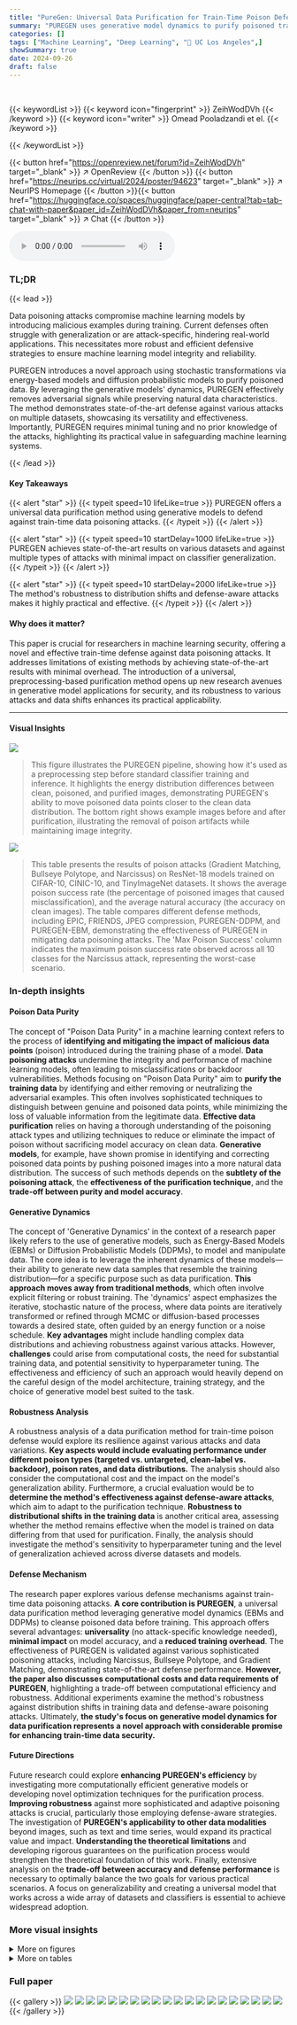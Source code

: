 ```yaml
---
title: "PureGen: Universal Data Purification for Train-Time Poison Defense via Generative Model Dynamics"
summary: "PUREGEN uses generative model dynamics to purify poisoned training data, providing a universal, effective, and efficient train-time defense against various data poisoning attacks."
categories: []
tags: ["Machine Learning", "Deep Learning", "🏢 UC Los Angeles",]
showSummary: true
date: 2024-09-26
draft: false
---
```


<br>

{{< keywordList >}}
{{< keyword icon="fingerprint" >}} ZeihWodDVh {{< /keyword >}}
{{< keyword icon="writer" >}} Omead Pooladzandi et el. {{< /keyword >}}
 
{{< /keywordList >}}

{{< button href="https://openreview.net/forum?id=ZeihWodDVh" target="_blank" >}}
↗ OpenReview
{{< /button >}}
{{< button href="https://neurips.cc/virtual/2024/poster/94623" target="_blank" >}}
↗ NeurIPS Homepage
{{< /button >}}{{< button href="https://huggingface.co/spaces/huggingface/paper-central?tab=tab-chat-with-paper&paper_id=ZeihWodDVh&paper_from=neurips" target="_blank" >}}
↗ Chat
{{< /button >}}



<audio controls>
    <source src="https://ai-paper-reviewer.com/ZeihWodDVh/podcast.wav" type="audio/wav">
    Your browser does not support the audio element.
</audio>


### TL;DR


{{< lead >}}

Data poisoning attacks compromise machine learning models by introducing malicious examples during training.  Current defenses often struggle with generalization or are attack-specific, hindering real-world applications. This necessitates more robust and efficient defensive strategies to ensure machine learning model integrity and reliability.

PUREGEN introduces a novel approach using stochastic transformations via energy-based models and diffusion probabilistic models to purify poisoned data.  By leveraging the generative models' dynamics, PUREGEN effectively removes adversarial signals while preserving natural data characteristics. The method demonstrates state-of-the-art defense against various attacks on multiple datasets, showcasing its versatility and effectiveness.  Importantly, PUREGEN requires minimal tuning and no prior knowledge of the attacks, highlighting its practical value in safeguarding machine learning systems.

{{< /lead >}}


#### Key Takeaways

{{< alert "star" >}}
{{< typeit speed=10 lifeLike=true >}} PUREGEN offers a universal data purification method using generative models to defend against train-time data poisoning attacks. {{< /typeit >}}
{{< /alert >}}

{{< alert "star" >}}
{{< typeit speed=10 startDelay=1000 lifeLike=true >}} PUREGEN achieves state-of-the-art results on various datasets and against multiple types of attacks with minimal impact on classifier generalization. {{< /typeit >}}
{{< /alert >}}

{{< alert "star" >}}
{{< typeit speed=10 startDelay=2000 lifeLike=true >}} The method's robustness to distribution shifts and defense-aware attacks makes it highly practical and effective. {{< /typeit >}}
{{< /alert >}}

#### Why does it matter?
This paper is crucial for researchers in machine learning security, offering a novel and effective train-time defense against data poisoning attacks.  It addresses limitations of existing methods by achieving state-of-the-art results with minimal overhead. The introduction of a universal, preprocessing-based purification method opens up new research avenues in generative model applications for security, and its robustness to various attacks and data shifts enhances its practical applicability.

------
#### Visual Insights



![](https://ai-paper-reviewer.com/ZeihWodDVh/figures_1_1.jpg)

> This figure illustrates the PUREGEN pipeline, showing how it's used as a preprocessing step before standard classifier training and inference.  It highlights the energy distribution differences between clean, poisoned, and purified images, demonstrating PUREGEN's ability to move poisoned data points closer to the clean data distribution. The bottom right shows example images before and after purification, illustrating the removal of poison artifacts while maintaining image integrity.





![](https://ai-paper-reviewer.com/ZeihWodDVh/tables_6_1.jpg)

> This table presents the results of poison attacks (Gradient Matching, Bullseye Polytope, and Narcissus) on ResNet-18 models trained on CIFAR-10, CINIC-10, and TinyImageNet datasets.  It shows the average poison success rate (the percentage of poisoned images that caused misclassification), and the average natural accuracy (the accuracy on clean images).  The table compares different defense methods, including EPIC, FRIENDS, JPEG compression, PUREGEN-DDPM, and PUREGEN-EBM, demonstrating the effectiveness of PUREGEN in mitigating data poisoning attacks. The 'Max Poison Success' column indicates the maximum poison success rate observed across all 10 classes for the Narcissus attack, representing the worst-case scenario.





### In-depth insights


#### Poison Data Purity
The concept of "Poison Data Purity" in a machine learning context refers to the process of **identifying and mitigating the impact of malicious data points** (poison) introduced during the training phase of a model.  **Data poisoning attacks** undermine the integrity and performance of machine learning models, often leading to misclassifications or backdoor vulnerabilities.  Methods focusing on "Poison Data Purity" aim to **purify the training data** by identifying and either removing or neutralizing the adversarial examples.  This often involves sophisticated techniques to distinguish between genuine and poisoned data points, while minimizing the loss of valuable information from the legitimate data.  **Effective data purification** relies on having a thorough understanding of the poisoning attack types and utilizing techniques to reduce or eliminate the impact of poison without sacrificing model accuracy on clean data.  **Generative models**, for example, have shown promise in identifying and correcting poisoned data points by pushing poisoned images into a more natural data distribution.  The success of such methods depends on the **subtlety of the poisoning attack**, the **effectiveness of the purification technique**, and the **trade-off between purity and model accuracy**.

#### Generative Dynamics
The concept of 'Generative Dynamics' in the context of a research paper likely refers to the use of generative models, such as Energy-Based Models (EBMs) or Diffusion Probabilistic Models (DDPMs), to model and manipulate data.  The core idea is to leverage the inherent dynamics of these models—their ability to generate new data samples that resemble the training distribution—for a specific purpose such as data purification.  **This approach moves away from traditional methods**, which often involve explicit filtering or robust training.  The 'dynamics' aspect emphasizes the iterative, stochastic nature of the process, where data points are iteratively transformed or refined through MCMC or diffusion-based processes towards a desired state, often guided by an energy function or a noise schedule.  **Key advantages** might include handling complex data distributions and achieving robustness against various attacks.  However, **challenges** could arise from computational costs, the need for substantial training data, and potential sensitivity to hyperparameter tuning. The effectiveness and efficiency of such an approach would heavily depend on the careful design of the model architecture, training strategy, and the choice of generative model best suited to the task.

#### Robustness Analysis
A robustness analysis of a data purification method for train-time poison defense would explore its resilience against various attacks and data variations.  **Key aspects would include evaluating performance under different poison types (targeted vs. untargeted, clean-label vs. backdoor), poison rates, and data distributions.** The analysis should also consider the computational cost and the impact on the model's generalization ability.  Furthermore, a crucial evaluation would be to **determine the method's effectiveness against defense-aware attacks**, which aim to adapt to the purification technique.  **Robustness to distributional shifts in the training data** is another critical area, assessing whether the method remains effective when the model is trained on data differing from that used for purification.  Finally, the analysis should investigate the method's sensitivity to hyperparameter tuning and the level of generalization achieved across diverse datasets and models.

#### Defense Mechanism
The research paper explores various defense mechanisms against train-time data poisoning attacks.  **A core contribution is PUREGEN**, a universal data purification method leveraging generative model dynamics (EBMs and DDPMs) to cleanse poisoned data before training.  This approach offers several advantages: **universality** (no attack-specific knowledge needed), **minimal impact** on model accuracy, and a **reduced training overhead**.  The effectiveness of PUREGEN is validated against various sophisticated poisoning attacks, including Narcissus, Bullseye Polytope, and Gradient Matching, demonstrating state-of-the-art defense performance.  **However, the paper also discusses computational costs and data requirements of PUREGEN**,  highlighting a trade-off between computational efficiency and robustness.  Additional experiments examine the method's robustness against distribution shifts in training data and defense-aware poisoning attacks.   Ultimately, **the study's focus on generative model dynamics for data purification represents a novel approach with considerable promise for enhancing train-time data security.**

#### Future Directions
Future research could explore **enhancing PUREGEN's efficiency** by investigating more computationally efficient generative models or developing novel optimization techniques for the purification process.  **Improving robustness** against more sophisticated and adaptive poisoning attacks is crucial, particularly those employing defense-aware strategies.  The investigation of **PUREGEN's applicability to other data modalities** beyond images, such as text and time series, would expand its practical value and impact.  **Understanding the theoretical limitations** and developing rigorous guarantees on the purification process would strengthen the theoretical foundation of this work. Finally, extensive analysis on the **trade-off between accuracy and defense performance** is necessary to optimally balance the two goals for various practical scenarios. A focus on generalizability and creating a universal model that works across a wide array of datasets and classifiers is essential to achieve widespread adoption.


### More visual insights

<details>
<summary>More on figures
</summary>


![](https://ai-paper-reviewer.com/ZeihWodDVh/figures_4_1.jpg)

> This figure shows the results of comparing PUREGEN-DDPM with the standard DDPM for image purification.  The top part illustrates the forward diffusion process at different steps, showing how the image gradually degrades into noise. The bottom left shows the generated images by the models trained with different numbers of steps, highlighting that using only 250 steps in PUREGEN-DDPM, while sacrificing generative capabilities, improves purification. The bottom right provides numerical results, demonstrating that using 250 steps in PUREGEN-DDPM significantly improves poison defense performance, with minimal impact on natural accuracy.


![](https://ai-paper-reviewer.com/ZeihWodDVh/figures_5_1.jpg)

> This figure shows the L2 distances between clean and poisoned images, before and after purification using PUREGEN-EBM and PUREGEN-DDPM. The x-axis represents the number of steps in the Langevin dynamics. The y-axis represents the L2 distance. The blue line represents the distance between clean images and their purified versions. The green line represents the distance between clean images and the purified versions of poisoned images. The orange line represents the distance between poisoned images and their purified versions. The red dashed line indicates the point at which the distance between a poisoned image and its purified version becomes smaller than the distance between the clean image and the purified version of the poisoned image. The figure shows that purifying poisoned images for less than 250 steps moves a poisoned image closer to its clean image, with a minimum around 150 steps. This suggests that PUREGEN-EBM and PUREGEN-DDPM are effective at removing adversarial features from poisoned images while preserving the natural image content.


![](https://ai-paper-reviewer.com/ZeihWodDVh/figures_7_1.jpg)

> This figure shows the robustness of PUREGEN-EBM and PUREGEN-DDPM to out-of-distribution training data.  It plots the defended natural accuracy and poison success rate for both methods against various OOD datasets, showing that PUREGEN-EBM is more robust to distributional shift in terms of natural accuracy while both maintain state-of-the-art poison defense.


![](https://ai-paper-reviewer.com/ZeihWodDVh/figures_16_1.jpg)

> This figure illustrates the PUREGEN pipeline, showing how it's used as a preprocessing step before standard classifier training and inference.  It highlights the energy distribution differences between clean, poisoned, and purified images, demonstrating how PUREGEN pushes poisoned images towards the natural data distribution.  The bottom right shows example images illustrating the purification process and its effect on both clean and poisoned samples.


![](https://ai-paper-reviewer.com/ZeihWodDVh/figures_16_2.jpg)

> This figure shows the L2 distance plots for both PUREGEN-EBM and PUREGEN-DDPM.  The plots illustrate the change in L2 distance between clean images and their purified versions, clean images and purified poisoned images, and poisoned images and their purified versions throughout the Langevin dynamics trajectory. The key observation is that purifying poisoned images for fewer than 250 steps brings the poisoned image closer to its clean counterpart, minimizing image alteration while removing adversarial elements.  The point of minimum distance is around 150 steps for both models.


![](https://ai-paper-reviewer.com/ZeihWodDVh/figures_17_1.jpg)

> This figure illustrates the PUREGEN pipeline, showing how it's used as a preprocessing step before standard classifier training and inference.  It highlights the energy distribution differences between clean, poisoned, and purified images, emphasizing how PUREGEN moves poisoned images closer to the clean image distribution.  The bottom right shows example images before and after purification, illustrating the effectiveness of the method.


![](https://ai-paper-reviewer.com/ZeihWodDVh/figures_24_1.jpg)

> This figure demonstrates the effect of varying the number of forward diffusion steps in training the PUREGEN-DDPM model.  It shows that using a limited number of steps (250) is superior for data purification compared to using the full number of steps (1000) as used in a standard DDPM.  The limited-step approach sacrifices some image generation quality, but this trade-off improves poison defense.  Visual examples are given demonstrating the difference in image generation across different step counts and highlighting that limiting the training to 250 steps yields better poison defense.


![](https://ai-paper-reviewer.com/ZeihWodDVh/figures_25_1.jpg)

> This figure shows the results of comparing PUREGEN-DDPM with standard DDPM models. The top part illustrates the different steps in both models' forward processes. The bottom left shows the generated images by the models with 250, 750, and 1000 training steps. Lastly, the bottom right presents data regarding poison defense performance and average natural accuracy.


![](https://ai-paper-reviewer.com/ZeihWodDVh/figures_25_2.jpg)

> This figure illustrates the PUREGEN pipeline, showing how it's used as a preprocessing step before standard classifier training and inference.  It also displays energy distributions, highlighting how PUREGEN moves poisoned images closer to the clean image distribution. Finally, it shows examples of purified images, demonstrating the removal of poison artifacts and the improved accuracy.


![](https://ai-paper-reviewer.com/ZeihWodDVh/figures_26_1.jpg)

> This figure illustrates the PUREGEN pipeline, showing how it's used as a preprocessing step before standard classifier training and inference.  It highlights the energy distribution differences between clean, poisoned, and purified images, demonstrating how PUREGEN moves poisoned images closer to the clean image manifold. The bottom-right panel showcases the visual effect of purification, where poisoned images become more similar to clean images after processing.  The overall result is improved defense against poisoning attacks and maintained classifier accuracy.


![](https://ai-paper-reviewer.com/ZeihWodDVh/figures_27_1.jpg)

> This figure compares the results of PUREGEN-DDPM with different forward steps against the standard DDPM. It shows that training the DDPM with a subset of the standard forward process improves purification capabilities. The figure also shows the generated images from models trained with different numbers of steps, highlighting the trade-off between data purification and generative capabilities.


</details>




<details>
<summary>More on tables
</summary>


![](https://ai-paper-reviewer.com/ZeihWodDVh/tables_7_1.jpg)
> This table presents the results of experiments conducted on three additional models (MobileNetV2, DenseNet121, and Hyperlight Benchmark) along with the NTGA data availability attack.  It demonstrates PUREGEN's continued state-of-the-art performance against various train-time latent attacks.  While not the primary focus of the paper, the results also show that PUREGEN achieves near state-of-the-art performance in defending against the NTGA data availability attack.

![](https://ai-paper-reviewer.com/ZeihWodDVh/tables_8_1.jpg)
> This table presents the results of experiments evaluating the robustness of PUREGEN-EBM and PUREGEN-DDPM to Narcissus (NS) attacks, where all classes are poisoned during model training.  It shows the natural accuracy, poison success rate, and maximum poison success rate for different poison strengths (epsilons) and whether the generative models were trained with poisoned data or not.  The results demonstrate the robustness of PUREGEN methods, even when trained on fully poisoned datasets, and highlight the trade-off between robustness and natural accuracy, particularly for higher poison strength.

![](https://ai-paper-reviewer.com/ZeihWodDVh/tables_8_2.jpg)
> This table presents the results of poison attacks and defenses using ResNet18 models on CIFAR-10, CINIC-10, and Tiny-ImageNet datasets. It shows the average poison success rate (the percentage of poisoned images that successfully cause misclassification), natural accuracy (the accuracy on clean images), and maximum poison success rate across all classes for three types of attacks: Gradient Matching (GM), Bullseye Polytope (BP), and Narcissus (NS).  The results are compared for different defense methods: no defense, EPIC, FRIENDS, JPEG compression, PUREGEN-DDPM, and PUREGEN-EBM.  The table highlights the superior performance of PUREGEN methods in defending against data poisoning attacks.

![](https://ai-paper-reviewer.com/ZeihWodDVh/tables_9_1.jpg)
> This table presents the results of poison attack experiments on CIFAR-10, CINIC-10, and TinyImageNet using ResNet-18 and ResNet-34 architectures.  The table compares the performance of various defense methods, including PUREGEN-EBM and PUREGEN-DDPM, against three different types of poisoning attacks (Gradient Matching, Bullseye Polytope, and Narcissus) with varying poison percentages. For each attack and defense method, the average poison success rate (the percentage of poisoned images successfully misclassified) and the average natural accuracy (the accuracy on clean images) are reported, along with the maximum poison success rate across classes.  The results are presented separately for from-scratch training (training from scratch with no pre-training) and transfer learning scenarios. Transfer learning scenarios included linear and fine-tune methods using pre-trained ResNet models.

![](https://ai-paper-reviewer.com/ZeihWodDVh/tables_19_1.jpg)
> This table presents the results of poison attacks and natural accuracy using ResNet-18 for various poisoning scenarios on CIFAR-10, CINIC-10, and Tiny-ImageNet datasets.  It compares the performance of different defense methods (EPIC, FRIENDS, JPEG, PUREGEN-EBM, PUREGEN-DDPM) against different types of poison attacks (Gradient Matching, Narcissus, and Bullseye Polytope) with varying poison percentages. The table shows the average poison success rate and natural accuracy for each defense method and attack type.  Standard deviations are provided for the average poison success rate and natural accuracy, showing variability in results.

![](https://ai-paper-reviewer.com/ZeihWodDVh/tables_19_2.jpg)
> This table presents the results of poison attacks and defenses using ResNet18 model on three datasets (CIFAR-10, CINIC-10, and Tiny ImageNet).  It compares the poison success rate (the percentage of poisoned samples that were successfully misclassified), and natural accuracy (the accuracy on clean samples) for various poisoning attack methods (Gradient Matching, Narcissus, Bullseye Polytope) and defense methods (EPIC, FRIENDS, JPEG, PUREGEN-EBM, PUREGEN-DDPM). The table shows the average and standard deviation of these metrics across multiple experimental runs.

![](https://ai-paper-reviewer.com/ZeihWodDVh/tables_20_1.jpg)
> This table presents the results of poison attacks and defenses using ResNet-18 on CIFAR-10, CINIC-10, and Tiny ImageNet datasets.  It compares different defense methods, including EPIC, FRIENDS, JPEG, PUREGEN-DDPM, and PUREGEN-EBM, against three types of poisoning attacks: Gradient Matching (GM), Bullseye Polytope (BP), and Narcissus (NS).  For each attack and defense method, the table shows the average poison success rate (percentage of poisoned samples that were successfully misclassified), the average natural accuracy (accuracy on clean samples), and the maximum poison success rate (highest poison success rate achieved in any class).  The results demonstrate the effectiveness of PUREGEN methods in improving natural accuracy while reducing poison success rates.

![](https://ai-paper-reviewer.com/ZeihWodDVh/tables_20_2.jpg)
> This table presents the results of poison attacks and defenses on CIFAR-10, CINIC-10, and TinyImageNet using ResNet-18 and ResNet-34 architectures.  It compares the performance of different defense methods (EPIC, FRIENDS, JPEG, PUREGEN-DDPM, PUREGEN-EBM) against various poisoning attacks (Gradient Matching, Narcissus, Bullseye Polytope). The metrics reported are the average poison success rate (percentage of poisoned samples successfully misclassified) and the average natural accuracy (accuracy on clean samples) for each method.  The table also includes maximum poison success rates, providing insight into the worst-case scenarios for each defense.

![](https://ai-paper-reviewer.com/ZeihWodDVh/tables_20_3.jpg)
> This table presents the results of poison attacks and defenses using ResNet-18 models on CIFAR-10, CINIC-10, and Tiny ImageNet datasets.  It shows the average poison success rate (the percentage of poisoned images that caused misclassification), average natural accuracy (the accuracy on clean images), and maximum poison success rate. Different defense methods are compared: None (no defense), EPIC, FRIENDS, JPEG compression, and PUREGEN (both EBM and DDPM versions). The results are broken down by poison type (Gradient Matching, Narcissus, and Bullseye Polytope) and dataset.  The table highlights PUREGEN's superior performance in maintaining high natural accuracy while significantly reducing poison success rates.

![](https://ai-paper-reviewer.com/ZeihWodDVh/tables_21_1.jpg)
> This table presents the results of poison attacks and natural accuracy on CIFAR-10, CINIC-10 and Tiny ImageNet using ResNet-18 and ResNet-34 models.  It compares the performance of several defense methods, including EPIC, FRIENDS, JPEG compression, PUREGEN-DDPM and PUREGEN-EBM against three types of poison attacks: Gradient Matching, Bullseye Polytope, and Narcissus.  For each attack and defense method, the table shows the average poison success rate (the percentage of poisoned images that were successfully misclassified) and the average natural accuracy (the accuracy on clean images) with standard deviations.  The 'Max Poison Success' column shows the maximum poison success rate achieved in any of the 10 classes for the Narcissus attack.

![](https://ai-paper-reviewer.com/ZeihWodDVh/tables_21_2.jpg)
> This table presents the results of poison attacks (Gradient Matching, Bullseye Polytope, and Narcissus) on ResNet-18 models trained on CIFAR-10, CINIC-10, and TinyImageNet datasets.  It shows the average poison success rate (the percentage of poisoned images that were successfully misclassified), the average natural accuracy (accuracy on clean images), and the maximum poison success rate (the highest percentage of poison success achieved across all classes) for each attack and defense method. The 'None' row represents the baseline performance without any defense mechanism, while other rows show the impact of various defense methods (EPIC, FRIENDS, JPEG, PUREGEN-EBM, PUREGEN-DDPM) on poison success and natural accuracy.

![](https://ai-paper-reviewer.com/ZeihWodDVh/tables_21_3.jpg)
> This table presents the results of poison attacks and defenses using ResNet18 models on CIFAR-10, CINIC-10, and Tiny-ImageNet datasets.  It compares the performance of several defense methods (EPIC, FRIENDS, JPEG, PUREGEN-EBM, PUREGEN-DDPM) against different types of poison attacks (Gradient Matching, Narcissus, Bullseye Polytope).  The table shows the average poison success rate (percentage of poisoned samples successfully misclassified) and average natural accuracy (classification accuracy on clean data) for each method.

![](https://ai-paper-reviewer.com/ZeihWodDVh/tables_22_1.jpg)
> This table presents the results of poison attacks and natural accuracy for different defense methods on CIFAR-10, CINIC-10, and Tiny ImageNet datasets using ResNet-18 and ResNet-34 architectures.  It compares the performance of several defense strategies (EPIC, FRIENDS, JPEG, PUREGEN-DDPM, PUREGEN-EBM) against three types of poisoning attacks (Gradient Matching, Bullseye Polytope, and Narcissus). The metrics presented are the average poison success rate and the average natural accuracy.  The table showcases the effectiveness of PUREGEN methods in mitigating the impact of data poisoning attacks.

![](https://ai-paper-reviewer.com/ZeihWodDVh/tables_22_2.jpg)
> This table compares the performance of two pre-trained diffusion models from HuggingFace with the PUREGEN models on the Narcissus From-Scratch attack.  It shows that pre-trained models can achieve similar poison defense and natural accuracy as PUREGEN models, highlighting the potential for using pre-trained models as a simpler alternative, while also acknowledging that pre-trained models may have unknown security risks.

![](https://ai-paper-reviewer.com/ZeihWodDVh/tables_23_1.jpg)
> This table presents the poison success rates for Gradient Matching (GM) and Bullseye Polytope (BP) poisoning attacks.  The results are shown for a baseline, several other defense methods (EPIC, FRIENDS, JPEG), and the proposed PUREGEN methods (PUREGEN-EBM and PUREGEN-DDPM). Three different random seeds were used to train three separate classifiers for each scenario, enabling the calculation of standard deviations.  This demonstrates the low variance of results despite the variation in random seed and highlights the consistent, superior performance of PUREGEN.

</details>




### Full paper

{{< gallery >}}
<img src="https://ai-paper-reviewer.com/ZeihWodDVh/1.png" class="grid-w50 md:grid-w33 xl:grid-w25" />
<img src="https://ai-paper-reviewer.com/ZeihWodDVh/2.png" class="grid-w50 md:grid-w33 xl:grid-w25" />
<img src="https://ai-paper-reviewer.com/ZeihWodDVh/3.png" class="grid-w50 md:grid-w33 xl:grid-w25" />
<img src="https://ai-paper-reviewer.com/ZeihWodDVh/4.png" class="grid-w50 md:grid-w33 xl:grid-w25" />
<img src="https://ai-paper-reviewer.com/ZeihWodDVh/5.png" class="grid-w50 md:grid-w33 xl:grid-w25" />
<img src="https://ai-paper-reviewer.com/ZeihWodDVh/6.png" class="grid-w50 md:grid-w33 xl:grid-w25" />
<img src="https://ai-paper-reviewer.com/ZeihWodDVh/7.png" class="grid-w50 md:grid-w33 xl:grid-w25" />
<img src="https://ai-paper-reviewer.com/ZeihWodDVh/8.png" class="grid-w50 md:grid-w33 xl:grid-w25" />
<img src="https://ai-paper-reviewer.com/ZeihWodDVh/9.png" class="grid-w50 md:grid-w33 xl:grid-w25" />
<img src="https://ai-paper-reviewer.com/ZeihWodDVh/10.png" class="grid-w50 md:grid-w33 xl:grid-w25" />
<img src="https://ai-paper-reviewer.com/ZeihWodDVh/11.png" class="grid-w50 md:grid-w33 xl:grid-w25" />
<img src="https://ai-paper-reviewer.com/ZeihWodDVh/12.png" class="grid-w50 md:grid-w33 xl:grid-w25" />
<img src="https://ai-paper-reviewer.com/ZeihWodDVh/13.png" class="grid-w50 md:grid-w33 xl:grid-w25" />
<img src="https://ai-paper-reviewer.com/ZeihWodDVh/14.png" class="grid-w50 md:grid-w33 xl:grid-w25" />
<img src="https://ai-paper-reviewer.com/ZeihWodDVh/15.png" class="grid-w50 md:grid-w33 xl:grid-w25" />
<img src="https://ai-paper-reviewer.com/ZeihWodDVh/16.png" class="grid-w50 md:grid-w33 xl:grid-w25" />
<img src="https://ai-paper-reviewer.com/ZeihWodDVh/17.png" class="grid-w50 md:grid-w33 xl:grid-w25" />
<img src="https://ai-paper-reviewer.com/ZeihWodDVh/18.png" class="grid-w50 md:grid-w33 xl:grid-w25" />
<img src="https://ai-paper-reviewer.com/ZeihWodDVh/19.png" class="grid-w50 md:grid-w33 xl:grid-w25" />
<img src="https://ai-paper-reviewer.com/ZeihWodDVh/20.png" class="grid-w50 md:grid-w33 xl:grid-w25" />
{{< /gallery >}}